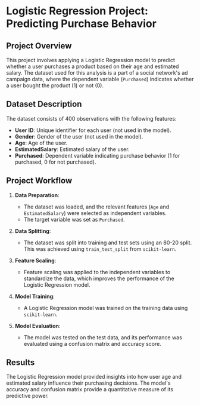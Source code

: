 

# Logistic Regression Project: Predicting Purchase Behavior

## Project Overview

This project involves applying a Logistic Regression model to predict whether a user purchases a product based on their age and estimated salary. The dataset used for this analysis is a part of a social network's ad campaign data, where the dependent variable (`Purchased`) indicates whether a user bought the product (1) or not (0).

## Dataset Description

The dataset consists of 400 observations with the following features:

- **User ID**: Unique identifier for each user (not used in the model).
- **Gender**: Gender of the user (not used in the model).
- **Age**: Age of the user.
- **EstimatedSalary**: Estimated salary of the user.
- **Purchased**: Dependent variable indicating purchase behavior (1 for purchased, 0 for not purchased).

## Project Workflow

1. **Data Preparation**: 
   - The dataset was loaded, and the relevant features (`Age` and `EstimatedSalary`) were selected as independent variables.
   - The target variable was set as `Purchased`.

2. **Data Splitting**:
   - The dataset was split into training and test sets using an 80-20 split. This was achieved using `train_test_split` from `scikit-learn`.

3. **Feature Scaling**:
   - Feature scaling was applied to the independent variables to standardize the data, which improves the performance of the Logistic Regression model.

4. **Model Training**:
   - A Logistic Regression model was trained on the training data using `scikit-learn`.

5. **Model Evaluation**:
   - The model was tested on the test data, and its performance was evaluated using a confusion matrix and accuracy score.

## Results

The Logistic Regression model provided insights into how user age and estimated salary influence their purchasing decisions. The model's accuracy and confusion matrix provide a quantitative measure of its predictive power.
